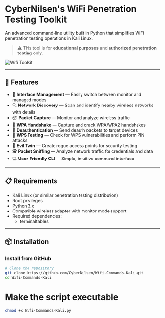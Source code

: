 # CyberNilsen's WiFi Penetration Testing Toolkit

An advanced command-line utility built in Python that simplifies WiFi penetration testing operations in Kali Linux.

> ⚠️ This tool is for **educational purposes** and **authorized penetration testing** only.

![Wifi Toolkit](https://github.com/user-attachments/assets/a056ea41-fb93-4da9-a8f1-b308a4be3c61)


---

## 🚀 Features

- 📶 **Interface Management** — Easily switch between monitor and managed modes
- 🔍 **Network Discovery** — Scan and identify nearby wireless networks with details
- 📦 **Packet Capture** — Monitor and analyze wireless traffic
- 🔐 **WPA Handshake** — Capture and crack WPA/WPA2 handshakes
- 📡 **Deauthentication** — Send deauth packets to target devices
- 🔑 **WPS Testing** — Check for WPS vulnerabilities and perform PIN attacks
- 📱 **Evil Twin** — Create rogue access points for security testing
- 🕵️ **Packet Sniffing** — Analyze network traffic for credentials and data
- 💻 **User-Friendly CLI** — Simple, intuitive command interface

---

## 📋 Requirements

- Kali Linux (or similar penetration testing distribution)
- Root privileges
- Python 3.x
- Compatible wireless adapter with monitor mode support
- Required dependencies:
  - terminaltables

---

## 📦 Installation

### Install from GitHub

```bash
# Clone the repository
git clone https://github.com/CyberNilsen/Wifi-Commands-Kali.git
cd Wifi-Commands-Kali
```

# Make the script executable
```bash
chmod +x Wifi-Commands-Kali.py
```
